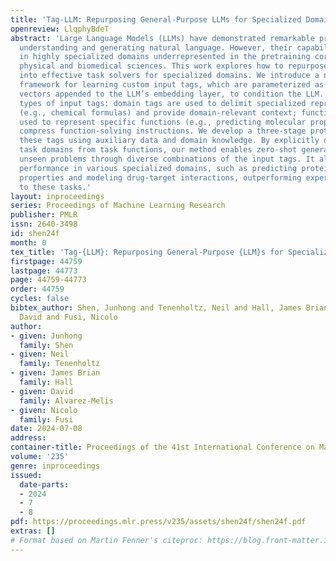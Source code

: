 ```yaml
---
title: 'Tag-LLM: Repurposing General-Purpose LLMs for Specialized Domains'
openreview: LlqphyBdeT
abstract: 'Large Language Models (LLMs) have demonstrated remarkable proficiency in
  understanding and generating natural language. However, their capabilities wane
  in highly specialized domains underrepresented in the pretraining corpus, such as
  physical and biomedical sciences. This work explores how to repurpose general LLMs
  into effective task solvers for specialized domains. We introduce a novel, model-agnostic
  framework for learning custom input tags, which are parameterized as continuous
  vectors appended to the LLM’s embedding layer, to condition the LLM. We design two
  types of input tags: domain tags are used to delimit specialized representations
  (e.g., chemical formulas) and provide domain-relevant context; function tags are
  used to represent specific functions (e.g., predicting molecular properties) and
  compress function-solving instructions. We develop a three-stage protocol to learn
  these tags using auxiliary data and domain knowledge. By explicitly disentangling
  task domains from task functions, our method enables zero-shot generalization to
  unseen problems through diverse combinations of the input tags. It also boosts LLM’s
  performance in various specialized domains, such as predicting protein or chemical
  properties and modeling drug-target interactions, outperforming expert models tailored
  to these tasks.'
layout: inproceedings
series: Proceedings of Machine Learning Research
publisher: PMLR
issn: 2640-3498
id: shen24f
month: 0
tex_title: 'Tag-{LLM}: Repurposing General-Purpose {LLM}s for Specialized Domains'
firstpage: 44759
lastpage: 44773
page: 44759-44773
order: 44759
cycles: false
bibtex_author: Shen, Junhong and Tenenholtz, Neil and Hall, James Brian and Alvarez-Melis,
  David and Fusi, Nicolo
author:
- given: Junhong
  family: Shen
- given: Neil
  family: Tenenholtz
- given: James Brian
  family: Hall
- given: David
  family: Alvarez-Melis
- given: Nicolo
  family: Fusi
date: 2024-07-08
address:
container-title: Proceedings of the 41st International Conference on Machine Learning
volume: '235'
genre: inproceedings
issued:
  date-parts:
  - 2024
  - 7
  - 8
pdf: https://proceedings.mlr.press/v235/assets/shen24f/shen24f.pdf
extras: []
# Format based on Martin Fenner's citeproc: https://blog.front-matter.io/posts/citeproc-yaml-for-bibliographies/
---
```


